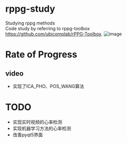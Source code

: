 # rppg-study
Studying rppg methods  
Code study by referring to rppg-toolbox https://github.com/ubicomplab/rPPG-Toolbox.
![image](https://github.com/wfhhisagony/rppg-study/assets/71552660/b5c4366e-b49a-4ead-a8a1-ee0d6588b27b)  

# Rate of Progress  
## video
- 实现了ICA_PHO、POS_WANG算法

# TODO
- 实现实时视频的心率检测
- 实现机器学习方法的心率检测
- 改善pyqt5界面
